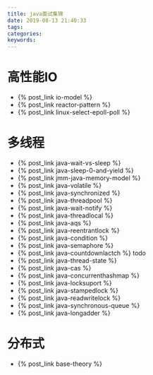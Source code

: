 ```yaml
---
title: java面试集锦
date: 2019-08-13 21:40:33
tags:
categories:
keywords:
---
```


# 高性能IO

- {% post_link io-model %}
- {% post_link reactor-pattern %}
- {% post_link linux-select-epoll-poll %}

# 多线程

- {% post_link java-wait-vs-sleep %}
- {% post_link java-sleep-0-and-yield %}
- {% post_link jmm-java-memory-model %}
- {% post_link java-volatile %}
- {% post_link java-synchronized %}
- {% post_link java-threadpool %}
- {% post_link java-wait-notify %}
- {% post_link java-threadlocal %}
- {% post_link java-aqs %}
- {% post_link java-reentrantlock %}
- {% post_link java-condition %}
- {% post_link java-semaphore %}
- {% post_link java-countdownlactch %}
todo
- {% post_link java-thread-state %}
- {% post_link java-cas %}
- {% post_link java-concurrenthashmap %}
- {% post_link java-locksuport %}
- {% post_link java-stampedlock %}
- {% post_link java-readwritelock %}
- {% post_link java-synchronous-queue %}
- {% post_link java-longadder %}

# 分布式

- {% post_link base-theory %}
